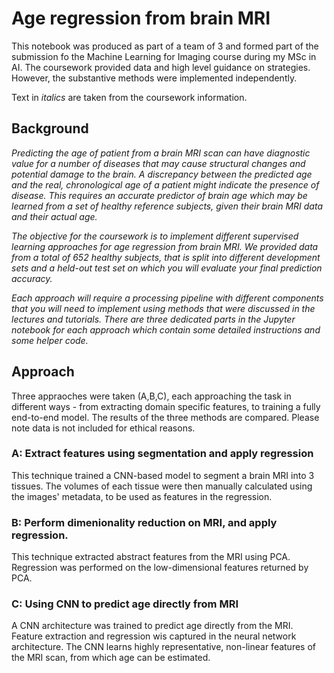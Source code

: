 # Age regression from brain MRI

This notebook was produced as part of a team of 3 and formed part of the submission fo the Machine Learning for Imaging course during my MSc in AI.
 The coursework provided data and high level guidance on strategies. However, the substantive methods were implemented independently.

Text in <em>italics</em> are taken from the coursework information.

## Background
<em>Predicting the age of patient from a brain MRI scan can have diagnostic value for a number of diseases that may cause structural changes and potential damage to the brain. A discrepancy between the predicted age and the real, chronological age of a patient might indicate the presence of disease. This requires an accurate predictor of brain age which may be learned from a set of healthy reference subjects, given their brain MRI data and their actual age.

The objective for the coursework is to implement different supervised learning approaches for age regression from brain MRI. We provided data from a total of 652 healthy subjects, that is split into different development sets and a held-out test set on which you will evaluate your final prediction accuracy.

Each approach will require a processing pipeline with different components that you will need to implement using methods that were discussed in the lectures and tutorials. There are three dedicated parts in the Jupyter notebook for each approach which contain some detailed instructions and some helper code. </em>

## Approach
Three appraoches were taken (A,B,C), each approaching the task in different ways - from extracting domain specific features, to training a fully end-to-end model. The results of the three methods are compared. Please note data is not included for ethical reasons.

### A: Extract features using segmentation and apply regression

This technique trained a CNN-based model to segment a brain MRI into 3 tissues. The volumes of each tissue were then manually calculated using the images' metadata, to be used as features  in the regression. 

### B: Perform dimenionality reduction on MRI, and apply regression. 

This technique extracted abstract features from the MRI using PCA. Regression was performed on the low-dimensional features returned by PCA.

### C: Using CNN to predict age directly from MRI

A CNN architecture was trained to predict age directly from the MRI. Feature extraction and regression wis captured in the neural network architecture. The CNN learns highly representative, non-linear features of the MRI scan, from which age can be estimated. 
